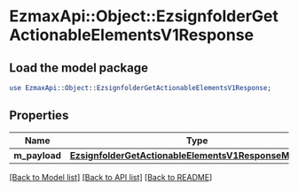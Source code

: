 # EzmaxApi::Object::EzsignfolderGetActionableElementsV1Response

## Load the model package
```perl
use EzmaxApi::Object::EzsignfolderGetActionableElementsV1Response;
```

## Properties
Name | Type | Description | Notes
------------ | ------------- | ------------- | -------------
**m_payload** | [**EzsignfolderGetActionableElementsV1ResponseMPayload**](EzsignfolderGetActionableElementsV1ResponseMPayload.md) |  | 

[[Back to Model list]](../README.md#documentation-for-models) [[Back to API list]](../README.md#documentation-for-api-endpoints) [[Back to README]](../README.md)


